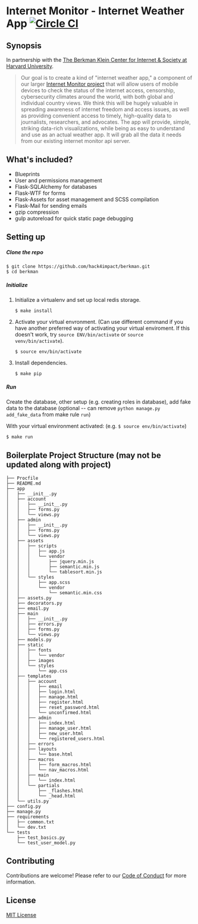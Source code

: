 # Internet Monitor - Internet Weather App [![Circle CI](https://circleci.com/gh/hack4impact/berkman.svg?style=svg)](https://circleci.com/gh/hack4impact/berkman)

## Synopsis

In partnership with the [The Berkman Klein Center for Internet & Society at Harvard University](https://cyber.harvard.edu/).

> Our goal is to create a kind of "internet weather app," a component of our larger [Internet Monitor project](https://thenetmonitor.org/) that will allow users of mobile devices to check the status of the internet access, censorship, cybersecurity climates around the world, with both global and individual country views. We think this will be hugely valuable in spreading awareness of internet freedom and access issues, as well as providing convenient access to timely, high-quality data to journalists, researchers, and advocates. The app will provide, simple, striking data-rich visualizations, while being as easy to understand and use as an actual weather app. It will grab all the data it needs from our existing internet monitor api server.

## What's included?

* Blueprints
* User and permissions management
* Flask-SQLAlchemy for databases
* Flask-WTF for forms
* Flask-Assets for asset management and SCSS compilation
* Flask-Mail for sending emails
* gzip compression
* gulp autoreload for quick static page debugging

## Setting up
##### Clone the repo
```
$ git clone https://github.com/hack4impact/berkman.git
$ cd berkman
```

##### Initialize
1. Initialize a virtualenv and set up local redis storage.

   `$ make install`
2. Activate your virtual envronment. (Can use different command if you have another preferred way of activating your virtual enviroment. If this doesn't work, try `source ENV/bin/activate` or `source venv/bin/activate`).

    `$ source env/bin/activate`
3. Install dependencies.

    `$ make pip`

##### Run
Create the database, other setup (e.g. creating roles in database), add fake data to the database (optional -- can remove `python manage.py add_fake_data` from make rule `run`)

With your virtual environment activated: (e.g. `$ source env/bin/activate`)
```
$ make run
```

## Boilerplate Project Structure (may not be updated along with project)
```
├── Procfile
├── README.md
├── app
│   ├── __init__.py
│   ├── account
│   │   ├── __init__.py
│   │   ├── forms.py
│   │   └── views.py
│   ├── admin
│   │   ├── __init__.py
│   │   ├── forms.py
│   │   └── views.py
│   ├── assets
│   │   ├── scripts
│   │   │   ├── app.js
│   │   │   └── vendor
│   │   │       ├── jquery.min.js
│   │   │       ├── semantic.min.js
│   │   │       └── tablesort.min.js
│   │   └── styles
│   │       ├── app.scss
│   │       └── vendor
│   │           └── semantic.min.css
│   ├── assets.py
│   ├── decorators.py
│   ├── email.py
│   ├── main
│   │   ├── __init__.py
│   │   ├── errors.py
│   │   ├── forms.py
│   │   └── views.py
│   ├── models.py
│   ├── static
│   │   ├── fonts
│   │   │   └── vendor
│   │   ├── images
│   │   └── styles
│   │       └── app.css
│   ├── templates
│   │   ├── account
│   │   │   ├── email
│   │   │   ├── login.html
│   │   │   ├── manage.html
│   │   │   ├── register.html
│   │   │   ├── reset_password.html
│   │   │   └── unconfirmed.html
│   │   ├── admin
│   │   │   ├── index.html
│   │   │   ├── manage_user.html
│   │   │   ├── new_user.html
│   │   │   └── registered_users.html
│   │   ├── errors
│   │   ├── layouts
│   │   │   └── base.html
│   │   ├── macros
│   │   │   ├── form_macros.html
│   │   │   └── nav_macros.html
│   │   ├── main
│   │   │   └── index.html
│   │   └── partials
│   │       ├── _flashes.html
│   │       └── _head.html
│   └── utils.py
├── config.py
├── manage.py
├── requirements
│   ├── common.txt
│   └── dev.txt
└── tests
    ├── test_basics.py
    └── test_user_model.py
```

## Contributing

Contributions are welcome! Please refer to our [Code of Conduct](./CONDUCT.md) for more information.

## License
[MIT License](LICENSE.md)
